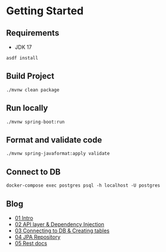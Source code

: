 # Getting Started

## Requirements
- JDK 17

```shell
asdf install
```

## Build Project

```shell
./mvnw clean package
```

## Run locally

```shell
./mvnw spring-boot:run
```

## Format and validate code

```shell
./mvnw spring-javaformat:apply validate
```

## Connect to DB

```shell
docker-compose exec postgres psql -h localhost -U postgres
```

## Blog

- [01 Intro](./blog/01_Intro.md)
- [02 API layer & Dependency Injection](./blog/02_API_layer.md)
- [03 Connecting to DB & Creating tables](./blog/03_Connecting_to_DB.md)
- [04 JPA Repository](./blog/04_JPA_Repository.md)
- [05 Rest docs](./blog/05_Rest_docs.md)



